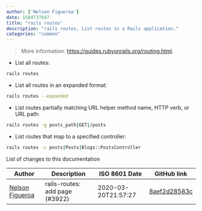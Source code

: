 ```yaml
---
author: ['Nelson Figueroa']
date: 1584737847
title: "rails routes"
description: "rails routes, List routes in a Rails application."
categories: "common"
---
```

> More information: <https://guides.rubyonrails.org/routing.html>.

- List all routes:

```bash
rails routes
```

- List all routes in an expanded format:

```bash
rails routes --expanded
```

- List routes partially matching URL helper method name, HTTP verb, or URL path:

```bash
rails routes -g posts_path|GET|/posts
```

- List routes that map to a specified controller:

```bash
rails routes -c posts|Posts|Blogs::PostsController
```
List of changes to this documentation


Author | Description | ISO 8601 Date | GitHub link
------|-----|-----|-----
[Nelson Figueroa](mailto:30811275+nelsonfigueroa@users.noreply.github.com) | rails-routes: add page (#3922) | 2020-03-20T21:57:27 | [8aef2d28583c](https://github.com/tldr-pages/tldr/commit/8aef2d28583c4fe64a7367c67d5184acd4039e30)


